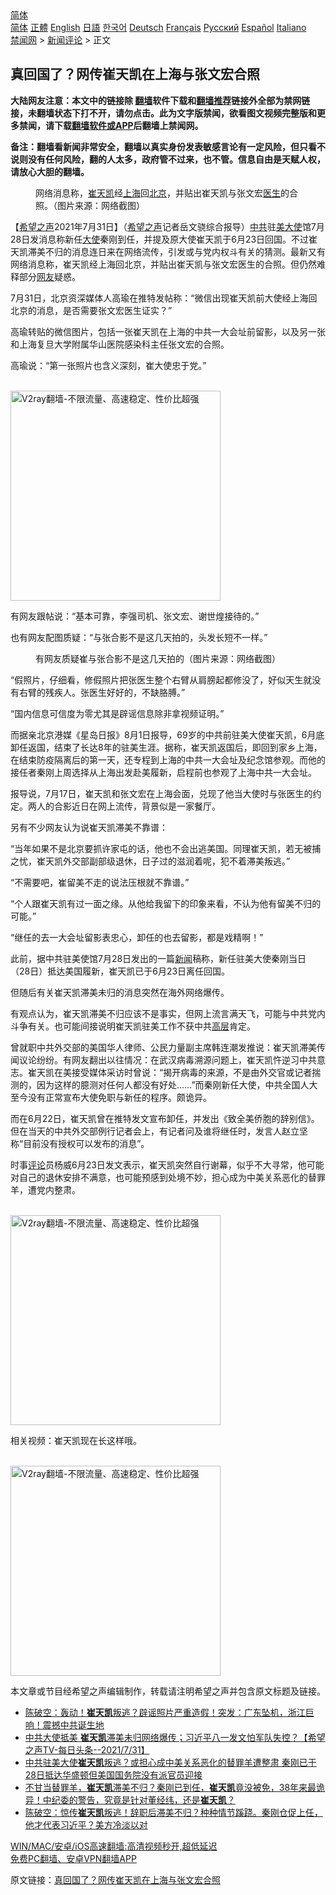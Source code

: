  <!-- 面包屑导航 --> <div class="breadcrumb"><!-- GTranslate: https://gtranslate.io/ -->  <div class="switcher notranslate">  <div class="selected">  <a href="#" onclick="return false;"> 简体</a>  </div>  <div class="option">  <a href="https://www.bannedbook.org" onclick="doGTranslate('zh-CN|zh-CN');jQuery('div.switcher div.selected a').html(jQuery(this).html());return false;" title="简体中文" class="nturl selected"> 简体</a>  <a href="https://www.bannedbook.org/zh-tw/" onclick="doGTranslate('zh-CN|zh-TW');jQuery('div.switcher div.selected a').html(jQuery(this).html());return false;" title="繁體中文" class="nturl"> 正體</a>  <a href="https://www.bannedbook.org/en/" onclick="doGTranslate('zh-CN|en');jQuery('div.switcher div.selected a').html(jQuery(this).html());return false;" title="English" class="nturl"> English</a>  <a href="https://www.bannedbook.org/ja/" onclick="doGTranslate('zh-CN|ja');jQuery('div.switcher div.selected a').html(jQuery(this).html());return false;" title="日本語" class="nturl"> 日語</a>  <a href="https://www.bannedbook.org/ko/" onclick="doGTranslate('zh-CN|ko');jQuery('div.switcher div.selected a').html(jQuery(this).html());return false;" title="한국어" class="nturl"> 한국어</a>  <a href="https://www.bannedbook.org/de/" onclick="doGTranslate('zh-CN|de');jQuery('div.switcher div.selected a').html(jQuery(this).html());return false;" title="Deutsch" class="nturl"> Deutsch</a>  <a href="https://www.bannedbook.org/fr/" onclick="doGTranslate('zh-CN|fr');jQuery('div.switcher div.selected a').html(jQuery(this).html());return false;" title="Français" class="nturl"> Français</a>  <a href="https://www.bannedbook.org/ru/" onclick="doGTranslate('zh-CN|ru');jQuery('div.switcher div.selected a').html(jQuery(this).html());return false;" title="Русский" class="nturl"> Русский</a>  <a href="https://www.bannedbook.org/es/" onclick="doGTranslate('zh-CN|es');jQuery('div.switcher div.selected a').html(jQuery(this).html());return false;" title="Español" class="nturl"> Español</a>  <a href="https://www.bannedbook.org/it/" onclick="doGTranslate('zh-CN|it');jQuery('div.switcher div.selected a').html(jQuery(this).html());return false;" title="Italiano" class="nturl"> Italiano</a>  </div>  </div>      <div class='breadcrumb-sub'><!-- Breadcrumb NavXT 6.3.0 --> <a href="https://www.bannedbook.org/" class="home">禁闻网</a> &gt; <a href="https://www.bannedbook.org/bnews/comments/" class="category">新闻评论</a> &gt; 正文</div></div><h2>真回国了？网传崔天凯在上海与张文宏合照</h2> <p class="notice"><b>大陆网友注意：本文中的链接除 <a href="https://github.com/bannedbook/fanqiang" >翻墙</a>软件下载和<a href="https://github.com/killgcd/justmysocks/blob/master/README.md">翻墙推荐</a>链接外全部为禁网链接，未翻墙状态下打不开，请勿点击。此为文字版禁闻，欲看图文视频完整版和更多禁闻，请下载<a href="https://github.com/bannedbook/fanqiang">翻墙软件或APP</a>后翻墙上禁闻网。</p><p>备注：翻墙看新闻非常安全，翻墙以真实身份发表敏感言论有一定风险，但只看不说则没有任何风险，翻的人太多，政府管不过来，也不管。信息自由是天赋人权，请放心大胆的翻墙。</b></p>  <div class="entry"> <figure><figcaption>网络消息称，<a href="https://www.bannedbook.org/bnews/tag/%e5%b4%94%e5%a4%a9%e5%87%af/" class="st_tag internal_tag" rel="tag" title="标签 崔天凯 下的日志">崔天凯</a>经<a href="https://www.bannedbook.org/bnews/tag/%e4%b8%8a%e6%b5%b7/" class="st_tag internal_tag" rel="tag" title="标签 上海 下的日志">上海</a>回<a href="https://www.bannedbook.org/bnews/tag/%e5%8c%97%e4%ba%ac/" class="st_tag internal_tag" rel="tag" title="标签 北京 下的日志">北京</a>，并贴出崔天凯与张文宏<a href="https://www.bannedbook.org/bnews/tag/%e5%8c%bb%e7%94%9f/" class="st_tag internal_tag" rel="tag" title="标签 医生 下的日志">医生</a>的合照。（图片来源：网络截图）</figcaption></figure> <p>【<span class='wp_keywordlink_affiliate'><a href="https://www.soundofhope.org" title="希望之声" target="_blank">希望之声</a></span>2021年7月31日】（<a href="https://www.bannedbook.org/bnews/tag/%e5%b8%8c%e6%9c%9b%e4%b9%8b%e5%a3%b0/" class="st_tag internal_tag" rel="tag" title="标签 希望之声 下的日志">希望之声</a>记者岳文骁综合报导）<a href="https://www.bannedbook.org/bnews/tag/%e4%b8%ad%e5%85%b1/" class="st_tag internal_tag" rel="tag" title="标签 中共 下的日志">中共</a>驻<a href="https://www.bannedbook.org/bnews/tag/%E7%BE%8E%E5%A4%A7%E4%BD%BF/" class="st_tag internal_tag" rel="tag" title="标签 美大使 下的日志">美大使</a>馆7月28日发消息称新任<a href="https://www.bannedbook.org/bnews/tag/%E5%A4%A7%E4%BD%BF/" class="st_tag internal_tag" rel="tag" title="标签 大使 下的日志">大使</a>秦刚到任，并提及原大使崔天凯于6月23日回国。不过崔天凯滞美不归的消息连日来在网络流传，引发或与党内权斗有关的猜测。最新又有网络消息称，崔天凯经上海回北京，并贴出崔天凯与张文宏医生的合照。但仍然难释部分<a href="https://www.bannedbook.org/bnews/tag/%e7%bd%91%e5%8f%8b/" class="st_tag internal_tag" rel="tag" title="标签 网友 下的日志">网友</a>疑惑。</p> <p>7月31日，北京资深媒体人高瑜在推特发帖称：“微信出现崔天凯前大使经上海回北京的消息，是否需要张文宏医生证实？”</p> <p>高瑜转贴的微信图片，包括一张崔天凯在上海的中共一大会址前留影，以及另一张和上海复旦大学附属华山医院感染科主任张文宏的合照。</p> <p>高瑜说：“第一张照片也含义深刻，崔大使忠于党。”</p> <p><br/><a href="https://github.com/bannedbook/fanqiang/wiki/V2ray%E6%9C%BA%E5%9C%BA"><img src="https://raw.githubusercontent.com/bannedbook/fanqiang/master/v2ss/images/v2free.jpg" width="336" alt="V2ray翻墙-不限流量、高速稳定、性价比超强"></a><br/></p> <p>有网友跟帖说：“基本可靠，李强司机、张文宏、谢世煌接待的。”</p> <p>也有网友配图质疑：“与张合影不是这几天拍的，头发长短不一样。”</p>  <figure><figcaption>有网友质疑崔与张合影不是这几天拍的（图片来源：网络截图）</figcaption></figure> <p>“假照片，仔细看，修假照片把张医生整个右臂从肩膀起都修没了，好似天生就没有右臂的残疾人。张医生好好的，不缺胳膊。”</p> <p>“国内信息可信度为零尤其是辟谣信息除非拿视频证明。”</p> <p>而据亲北京港媒《星岛日报》8月1日报导，69岁的中共前驻美大使崔天凯，6月底卸任返国，结束了长达8年的驻美生涯。据称，崔天凯返国后，即回到家乡上海，在结束防疫隔离后的第一天，还专程到上海的中共一大会址及纪念馆参观。而他的接任者秦刚上周选择从上海出发赴美履新，启程前也参观了上海中共一大会址。</p> <p>报导说，7月17日，崔天凯和张文宏在上海会面，兑现了他当大使时与张医生的约定。两人的合影近日在网上流传，背景似是一家餐厅。</p> <p>另有不少网友认为说崔天凯滞美不靠谱：</p> <p>“当年如果不是北京要抓许家屯的话，他也不会出逃美国。同理崔天凯，若无被捕之忧，崔天凯外交部副部级退休，日子过的滋润着呢，犯不着滞美叛逃。”</p> <p>“不需要吧，崔留美不走的说法压根就不靠谱。”</p>  <p>“个人跟崔天凯有过一面之缘。从他给我留下的印象来看，不认为他有留美不归的可能。”</p> <p>“继任的去一大会址留影表忠心，卸任的也去留影，都是戏精啊！”</p> <p>此前，据中共驻美使馆7月28日发出的一篇<span class='wp_keywordlink_affiliate'><a href="https://www.bannedbook.org/" title="新闻">新闻</a></span>稿称，新任驻美大使秦刚当日（28日）抵达美国履新，崔天凯已于6月23日离任回国。</p> <p>但随后有关崔天凯滞美未归的消息突然在海外网络爆传。</p> <p>有观点认为，崔天凯滞美不归应该不是事实，但网上流言满天飞，可能与中共党内斗争有关。也可能间接说明崔天凯驻美工作不获中共<span class='wp_keywordlink_affiliate'><a href="https://www.bannedbook.org/bnews/ccpdope/" title="中共高层内幕" target="_blank">高层</a></span>肯定。</p> <p>曾就职中共外交部的美国华人律师、公民力量副主席韩连潮发推说：崔天凯滞美传闻议论纷纷。有网友翻出以往情况：在武汉病毒溯源问题上，崔天凯忤逆习中共意志。崔天凯在美接受媒体采访时曾说：“揭开病毒的来源，不是由外交官或记者揣测的，因为这样的臆测对任何人都没有好处……”而秦刚新任大使，中共全国人大至今没有正常宣布大使免职与新任的程序。颇诡异。</p> <p>而在6月22日，崔天凯曾在推特发文宣布卸任，并发出《致全美侨胞的辞别信》。但在当天的中共外交部例行记者会上，有记者问及谁将继任时，发言人赵立坚称“目前没有授权可以发布的消息”。</p>  <p>时事<span class='wp_keywordlink_affiliate'><a href="https://www.bannedbook.org/bnews/comments/" title="新闻评论" target="_blank">评论</a></span>员杨威6月23日发文表示，崔天凯突然自行谢幕，似乎不大寻常，他可能对自己的退休安排不满意，也可能预感到处境不妙，担心成为中美关系恶化的替罪羊，遭党内整肃。</p> <p><br/><a href="https://github.com/bannedbook/fanqiang/wiki/V2ray%E6%9C%BA%E5%9C%BA"><img src="https://raw.githubusercontent.com/bannedbook/fanqiang/master/v2ss/images/v2free.jpg" width="336" alt="V2ray翻墙-不限流量、高速稳定、性价比超强"></a><br/></p> <p>相关视频：崔天凯现在长这样哦。</p> <p><br/><a href="https://github.com/bannedbook/fanqiang/wiki/V2ray%E6%9C%BA%E5%9C%BA"><img src="https://raw.githubusercontent.com/bannedbook/fanqiang/master/v2ss/images/v2free.jpg" width="336" alt="V2ray翻墙-不限流量、高速稳定、性价比超强"></a><br/></p> <p>本文章或节目经希望之声编辑制作，转载请注明希望之声并包含原文标题及链接。 </p> <ul class='op-related-articles' title='相关阅读'> <li><a href='https://www.bannedbook.org/bnews/bannedvideo/20210801/1598087.html' target='_blank'>陈破空：轰动！<b>崔天凯</b>叛逃？辟谣照片严重造假！突发：广东坠机，浙江巨响！震撼中共诞生地</a></li> <li><a href='https://www.bannedbook.org/bnews/comments/20210801/1598005.html' target='_blank'>中共大使抵美 <b>崔天凯</b>滞美未归网络爆传；习近平八一发文怕军队失控？【希望之声TV-每日头条--2021/7/31】</a></li> <li><a href='https://www.bannedbook.org/bnews/bannedvideo/20210801/1597923.html' target='_blank'>中共驻美大使<b>崔天凯</b>叛逃？或担心成中美关系恶化的替罪羊遭整肃 秦刚已于28日抵达华盛顿但美国国务院没有派官员迎接</a></li> <li><a href='https://www.bannedbook.org/bnews/bannedvideo/20210731/1597781.html' target='_blank'>不甘当替罪羊，<b>崔天凯</b>滞美不归？秦刚已到任，<b>崔天凯</b>竟没被免，38年来最诡异！中纪委的警告，究竟是针对董经纬，还是<b>崔天凯</b>？</a></li> <li><a href='https://www.bannedbook.org/bnews/bannedvideo/20210731/1597779.html' target='_blank'>陈破空：惊传<b>崔天凯</b>叛逃！辞职后滞美不归？种种情节蹊跷。秦刚仓促上任，他才代表习近平？美方冷淡以对</a></li> </ul> <p class="texttj"> <a href="https://github.com/bannedbook/fanqiang/wiki/V2ray%E6%9C%BA%E5%9C%BA" target="_blank">WIN/MAC/安卓/iOS高速翻墙:高清视频秒开,超低延迟</a><br/> <a href="https://github.com/bannedbook/fanqiang/wiki/%E7%A6%81%E9%97%BB%E7%BD%91%E5%AE%89%E5%8D%93%E7%BF%BB%E5%A2%99%E6%96%B0%E9%97%BBAPP" target="_blank">免费PC翻墙、安卓VPN翻墙APP</a></p><p>原文链接：<a class="src_link"  href="https://www.soundofhope.org/post/531179" target="_blank">真回国了？网传崔天凯在上海与张文宏合照</a></p> <a name='sharetosocial'></a>  <div style="margin-bottom:5px;padding-bottom:5px;clear:both"> <div id="archive-pix-1" class="banner-ads"> <!-- AuctionX Display platform tag START --> <div id="26318x728x90x621x_ADSLOT2" clicktrack="%%CLICK_URL_ESC%%"></div> <!-- AuctionX Display platform tag END --> </div> <div id="archive-pix-2" class="banner-ads"> <!-- AuctionX Display platform tag START --> <div id="26315x300x250x621x_ADSLOT2" clicktrack="%%CLICK_URL_ESC%%"></div> <!-- AuctionX Display platform tag END --> </div> </div>  <div id="archive-pix-1" class="banner-ads"> <!-- AuctionX Display platform tag START --> <div id="26318x728x90x621x_ADSLOT3" clicktrack="%%CLICK_URL_ESC%%"></div> <!-- AuctionX Display platform tag END --> </div> </div><!--END ENTRY--> 
